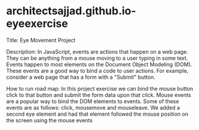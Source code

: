 # architectsajjad.github.io-eyeexercise
Title: Eye Movement Project

Description: In JavaScript, events are actions that happen on a web page. 
They can be anything from a mouse moving to a user typing in some text. Events happen to most elements on the Document Object Modeling (DOM). 
These events are a good way to bind a code to user actions. For example, consider a web page that has a form with a "Submit" button. 

How to run road map: In this project exercise we  can bind the mouse button click to that button and submit the form data upon that click. Mouse events are a popular way to bind the DOM elements to events. Some of these events are as follows: click, mousemove and mouseleave. 
We added a second eye element and had that element followed the mouse position on the screen using the mouse events
